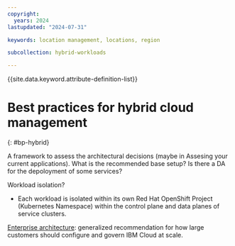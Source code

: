```yaml
---
copyright:
  years: 2024
lastupdated: "2024-07-31"

keywords: location management, locations, region

subcollection: hybrid-workloads

---
```


{{site.data.keyword.attribute-definition-list}}

# Best practices for hybrid cloud management
{: #bp-hybrid}

A framework to assess the architectural decisions (maybe in Assesing your current applications). What is the recommended base setup? Is there a DA for the depoloyment of some services?

Workload isolation?
- Each workload is isolated within its own Red Hat OpenShift Project (Kubernetes Namespace) within the control plane and data planes of service clusters.

[Enterprise architecture](docs/enterprise-account-architecture): generalized recommendation for how large customers should configure and govern IBM Cloud at scale.


